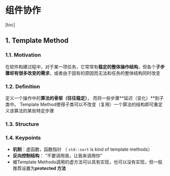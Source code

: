 # 组件协作

[toc]

## 1. Template Method

### 1.1. Motivation

在软件构建过程中，对于某一项任务，它常常有**稳定的整体操作结构**，但各个**子步骤却有很多改变的需求**，或者由于固有的原因而无法和任务的整体结构同时改变

### 1.2. Definition

定义一个操作中的**算法的骨架（往往稳定）**， 而将一些步骤**延迟（变化）**到子类中。 Template Method使得子类可以不改变（复用）一个算法的结构即可重定义该算法的某些特定步骤

### 1.3. Structure



### 1.4. Keypoints

- **机制**：虚函数，函数指针 （ `std::sort` is kind of template methods）
- **反向控制结构**： “不要调用我，让我来调用你”
- 被Template Methods调用的虚方法可以具有实现，也可以没有实现，但一般推荐设置为**protected 方法**